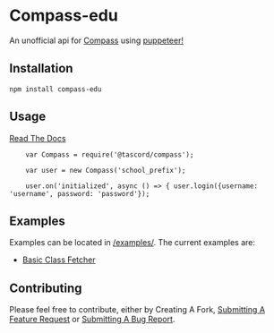 Compass-edu
=========

An unofficial api for [Compass](https://compass.education) using [puppeteer!](https://github.com/puppeteer/puppeteer)

## Installation

  `npm install compass-edu`

## Usage

[Read The Docs](https://tascord.gitbook.io/compass-edu/)

```
    var Compass = require('@tascord/compass');

    var user = new Compass('school_prefix');
  
    user.on('initialized', async () => { user.login({username: 'username', password: 'password'});
```

## Examples
Examples can be located in [/examples/](https://github.com/tascord/compass-edu/tree/master/exmaples).
The current examples are:
  * [Basic Class Fetcher](https://github.com/tascord/compass-edu/blob/master/exmaples/getClasses.js)

## Contributing

Please feel free to contribute, either by Creating A Fork, [Submitting A Feature Request](https://github.com/tascord/compass-edu/issues/new?assignees=&labels=enhancement&template=feature_request.md&title=) or [Submitting A Bug Report](https://github.com/tascord/compass-edu/issues/new?assignees=&labels=bug&template=bug_report.md&title=).
